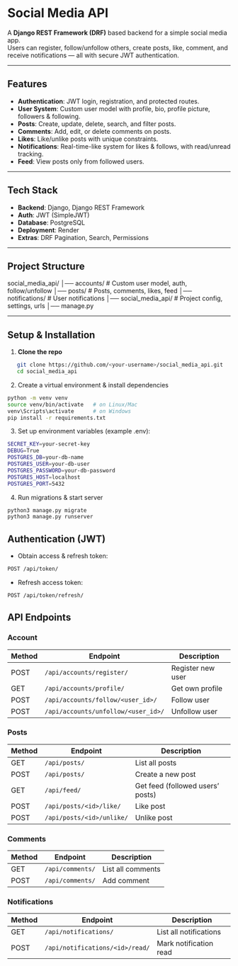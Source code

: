 # Social Media API  

A **Django REST Framework (DRF)** based backend for a simple social media app.  
Users can register, follow/unfollow others, create posts, like, comment, and receive notifications — all with secure JWT authentication.  

---

## Features  

- **Authentication**: JWT login, registration, and protected routes.  
- **User System**: Custom user model with profile, bio, profile picture, followers & following.  
- **Posts**: Create, update, delete, search, and filter posts.  
- **Comments**: Add, edit, or delete comments on posts.  
- **Likes**: Like/unlike posts with unique constraints.  
- **Notifications**: Real-time-like system for likes & follows, with read/unread tracking.  
- **Feed**: View posts only from followed users.  

---

## Tech Stack  

- **Backend**: Django, Django REST Framework  
- **Auth**: JWT (SimpleJWT)  
- **Database**: PostgreSQL  
- **Deployment**: Render  
- **Extras**: DRF Pagination, Search, Permissions  

---

## Project Structure  

social_media_api/
│── accounts/ # Custom user model, auth, follow/unfollow
│── posts/ # Posts, comments, likes, feed
│── notifications/ # User notifications
│── social_media_api/ # Project config, settings, urls
│── manage.py



---

## Setup & Installation  

1. **Clone the repo**  
```bash
   git clone https://github.com/<your-username>/social_media_api.git
   cd social_media_api
```

2. Create a virtual environment & install dependencies
```bash
python -m venv venv
source venv/bin/activate   # on Linux/Mac
venv\Scripts\activate      # on Windows
pip install -r requirements.txt
```

3. Set up environment variables (example .env):
```bash
SECRET_KEY=your-secret-key
DEBUG=True
POSTGRES_DB=your-db-name
POSTGRES_USER=your-db-user
POSTGRES_PASSWORD=your-db-password
POSTGRES_HOST=localhost
POSTGRES_PORT=5432
```

4. Run migrations & start server
```bash
python3 manage.py migrate
python3 manage.py runserver
```

## Authentication (JWT)

- Obtain access & refresh token:
```bash
POST /api/token/
```

- Refresh access token:
```bash
POST /api/token/refresh/
```


## API Endpoints

### Account

| Method | Endpoint                            | Description       |
| ------ | ----------------------------------- | ----------------- |
| POST   | `/api/accounts/register/`           | Register new user |
| GET    | `/api/accounts/profile/`            | Get own profile   |
| POST   | `/api/accounts/follow/<user_id>/`   | Follow user       |
| POST   | `/api/accounts/unfollow/<user_id>/` | Unfollow user     |


### Posts

| Method | Endpoint                  | Description                      |
| ------ | ------------------------- | -------------------------------- |
| GET    | `/api/posts/`             | List all posts                   |
| POST   | `/api/posts/`             | Create a new post                |
| GET    | `/api/feed/`              | Get feed (followed users’ posts) |
| POST   | `/api/posts/<id>/like/`   | Like post                        |
| POST   | `/api/posts/<id>/unlike/` | Unlike post                      |


### Comments

| Method | Endpoint         | Description       |
| ------ | ---------------- | ----------------- |
| GET    | `/api/comments/` | List all comments |
| POST   | `/api/comments/` | Add comment       |


### Notifications

| Method | Endpoint                        | Description            |
| ------ | ------------------------------- | ---------------------- |
| GET    | `/api/notifications/`           | List all notifications |
| POST   | `/api/notifications/<id>/read/` | Mark notification read |
